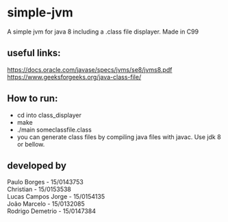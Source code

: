 # simple-jvm

A simple jvm for java 8 including a .class file displayer.
Made in C99

## useful links:
  https://docs.oracle.com/javase/specs/jvms/se8/jvms8.pdf <br>
  https://www.geeksforgeeks.org/java-class-file/ <br>

## How to run:
* cd into class_displayer
* make
* ./main someclassfile.class
* you can generate class files by compiling java files with javac. Use jdk 8 or bellow.

## developed by
Paulo Borges        - 15/0143753 <br>
Christian           - 15/0153538 <br>
Lucas Campos Jorge  - 15/0154135 <br>
João Marcelo        - 15/0132085 <br>
Rodrigo Demetrio    - 15/0147384 <br>
